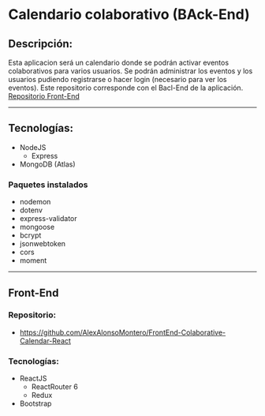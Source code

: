 # Calendario colaborativo (BAck-End)


## Descripción:
Esta aplicacion será un calendario donde se podrán activar eventos colaborativos para varios usuarios. Se podrán administrar los eventos y los usuarios pudiendo registrarse o hacer login (necesario para ver los eventos). Este repositorio corresponde con el Bacl-End de la aplicación.
[Repositorio Front-End](https://github.com/AlexAlonsoMontero/FrontEnd-Colaborative-Calendar-React)

---
## Tecnologías:
* NodeJS
    * Express
* MongoDB (Atlas)
### Paquetes instalados
* nodemon
* dotenv
* express-validator
* mongoose
* bcrypt
* jsonwebtoken
* cors
* moment


---
## Front-End
### Repositorio:
* https://github.com/AlexAlonsoMontero/FrontEnd-Colaborative-Calendar-React
### Tecnologías:

* ReactJS
    * ReactRouter 6
    * Redux
* Bootstrap

